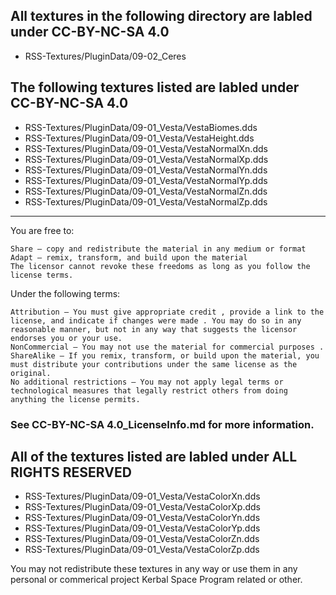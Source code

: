 ## All textures in the following directory are labled under CC-BY-NC-SA 4.0
- RSS-Textures/PluginData/09-02_Ceres

## The following textures listed are labled under CC-BY-NC-SA 4.0
- RSS-Textures/PluginData/09-01_Vesta/VestaBiomes.dds
- RSS-Textures/PluginData/09-01_Vesta/VestaHeight.dds
- RSS-Textures/PluginData/09-01_Vesta/VestaNormalXn.dds
- RSS-Textures/PluginData/09-01_Vesta/VestaNormalXp.dds
- RSS-Textures/PluginData/09-01_Vesta/VestaNormalYn.dds
- RSS-Textures/PluginData/09-01_Vesta/VestaNormalYp.dds
- RSS-Textures/PluginData/09-01_Vesta/VestaNormalZn.dds
- RSS-Textures/PluginData/09-01_Vesta/VestaNormalZp.dds

---
 You are free to:

    Share — copy and redistribute the material in any medium or format
    Adapt — remix, transform, and build upon the material
    The licensor cannot revoke these freedoms as long as you follow the license terms.

 Under the following terms:

    Attribution — You must give appropriate credit , provide a link to the license, and indicate if changes were made . You may do so in any reasonable manner, but not in any way that suggests the licensor endorses you or your use.
    NonCommercial — You may not use the material for commercial purposes .
    ShareAlike — If you remix, transform, or build upon the material, you must distribute your contributions under the same license as the original.
    No additional restrictions — You may not apply legal terms or technological measures that legally restrict others from doing anything the license permits.

### See CC-BY-NC-SA 4.0_LicenseInfo.md for more information.

## All of the textures listed are labled under ALL RIGHTS RESERVED
- RSS-Textures/PluginData/09-01_Vesta/VestaColorXn.dds
- RSS-Textures/PluginData/09-01_Vesta/VestaColorXp.dds
- RSS-Textures/PluginData/09-01_Vesta/VestaColorYn.dds
- RSS-Textures/PluginData/09-01_Vesta/VestaColorYp.dds
- RSS-Textures/PluginData/09-01_Vesta/VestaColorZn.dds
- RSS-Textures/PluginData/09-01_Vesta/VestaColorZp.dds


You may not redistribute these textures in any way or use them in any personal or commerical project Kerbal Space Program related or other.
